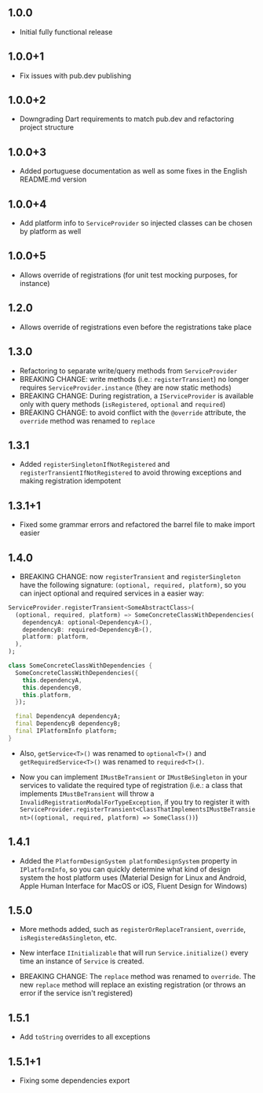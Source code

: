 ## 1.0.0

* Initial fully functional release

## 1.0.0+1

* Fix issues with pub.dev publishing

## 1.0.0+2

* Downgrading Dart requirements to match pub.dev and refactoring project structure

## 1.0.0+3

* Added portuguese documentation as well as some fixes in the English README.md version

## 1.0.0+4

* Add platform info to `ServiceProvider` so injected classes can be chosen by platform as well

## 1.0.0+5

* Allows override of registrations (for unit test mocking purposes, for instance)

## 1.2.0

* Allows override of registrations even before the registrations take place

## 1.3.0

* Refactoring to separate write/query methods from `ServiceProvider`
* BREAKING CHANGE: write methods (i.e.: `registerTransient`) no longer requires `ServiceProvider.instance` (they are now static methods)
* BREAKING CHANGE: During registration, a `IServiceProvider` is available only with query methods (`isRegistered`, `optional` and `required`)
* BREAKING CHANGE: to avoid conflict with the `@override` attribute, the `override` method was renamed to `replace`

## 1.3.1

* Added `registerSingletonIfNotRegistered` and `registerTransientIfNotRegistered` to avoid throwing exceptions and making registration idempotent

## 1.3.1+1

* Fixed some grammar errors and refactored the barrel file to make import easier

## 1.4.0

* BREAKING CHANGE: now `registerTransient` and `registerSingleton` have the following signature: `(optional, required, platform)`, so you can inject optional
and required services in a easier way:

```dart
ServiceProvider.registerTransient<SomeAbstractClass>(
  (optional, required, platform) => SomeConcreteClassWithDependencies(
    dependencyA: optional<DependencyA>(), 
    dependencyB: required<DependencyB>(),
    platform: platform, 
  ),
);

class SomeConcreteClassWithDependencies {
  SomeConcreteClassWithDependencies({
    this.dependencyA, 
    this.dependencyB,
    this.platform,
  });

  final DependencyA dependencyA;
  final DependencyB dependencyB;
  final IPlatformInfo platform;
}
```

* Also, `getService<T>()` was renamed to `optional<T>()` and `getRequiredService<T>()` was renamed to `required<T>()`.

* Now you can implement `IMustBeTransient` or `IMustBeSingleton` in your services to validate the required type of registration (i.e.: a class that implements
`IMustBeTransient` will throw a `InvalidRegistrationModalForTypeException`, if you try to register it with
`ServiceProvider.registerTransient<ClassThatImplementsIMustBeTransient>((optional, required, platform) => SomeClass())`)

## 1.4.1

* Added the `PlatformDesignSystem platformDesignSystem` property in `IPlatformInfo`, so you can quickly determine what kind of design system the host platform
uses (Material Design for Linux and Android, Apple Human Interface for MacOS or iOS, Fluent Design for Windows)

## 1.5.0

* More methods added, such as `registerOrReplaceTransient`, `override`, `isRegisteredAsSingleton`, etc.

* New interface `IInitializable` that will run `Service.initialize()` every time an instance of `Service` is created.

* BREAKING CHANGE: The `replace` method was renamed to `override`. The new `replace` method will replace an existing registration (or throws an error if the
service isn't registered)

## 1.5.1

* Add `toString` overrides to all exceptions

## 1.5.1+1

* Fixing some dependencies export
